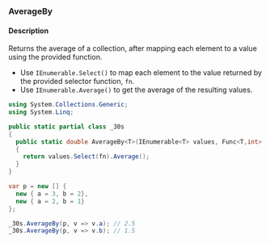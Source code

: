 ### AverageBy

#### Description



Returns the average of a collection, after mapping each element to a value using the provided function.

- Use `IEnumerable.Select()` to map each element to the value returned by the provided selector function, `fn`.
- Use `IEnumerable.Average()` to get the average of the resulting values.

```csharp
using System.Collections.Generic;
using System.Linq;

public static partial class _30s 
{
  public static double AverageBy<T>(IEnumerable<T> values, Func<T,int> fn) 
  {
    return values.Select(fn).Average();
  }
}
```

```csharp
var p = new [] {
  new { a = 3, b = 2},
  new { a = 2, b = 1}
};

_30s.AverageBy(p, v => v.a); // 2.5
_30s.AverageBy(p, v => v.b); // 1.5
```
